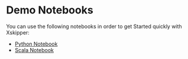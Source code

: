 <!--
 -- Copyright 2021 IBM Corp.
 -- SPDX-License-Identifier: Apache-2.0
 -->

# Demo Notebooks

You can use the following notebooks in order to get Started quickly with Xskipper:

- [Python Notebook](https://github.com/xskipper-io/xskipper/blob/master/notebooks/python/Xskipper%20-%20Python%20Sample.ipynb)
- [Scala Notebook](https://github.com/xskipper-io/xskipper/blob/master/notebooks/scala/Xskipper%20-%20Scala%20Sample.ipynb)